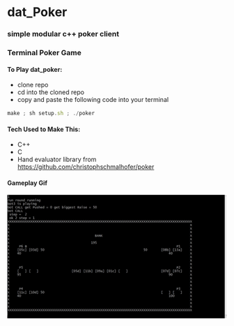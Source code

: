 # dat_Poker
### simple modular c++ poker client
### Terminal Poker Game

#### To Play dat_poker:
* clone repo
* cd into the cloned repo 
* copy and paste the following code into your terminal
```javascript
make ; sh setup.sh ; ./poker
```

#### Tech Used to Make This:
 * C++
 * C
 * Hand evaluator library from https://github.com/christophschmalhofer/poker

#### Gameplay Gif
![screenshot](/screenshoot.jpg)
